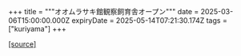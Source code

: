+++
title = """オオムラサキ館観察飼育舎オープン"""
date = 2025-03-06T15:00:00.000Z
expiryDate = 2025-05-14T07:21:30.174Z
tags = ["kuriyama"]
+++


[[source]](https://www.town.kuriyama.hokkaido.jp/site/shizen/11519.html)
